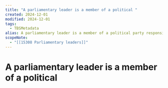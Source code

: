```yaml
---
title: "A parliamentary leader is a member of a political "
created: 2024-12-01
modified: 2024-12-01
tags:
  - TBSMetadata
alias: A parliamentary leader is a member of a political party responsible for the management of its party in one of the houses of Parliament.
scopeNote:
  - "[[15308 Parliamentary leaders]]"
---
```

# A parliamentary leader is a member of a political
